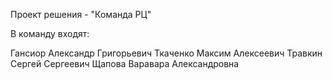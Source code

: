 Проект решения - "Команда РЦ"

В команду входят:

Гансиор Александр Григорьевич
Ткаченко Максим Алексеевич
Травкин Сергей Сергеевич
Щапова Варавара Александровна
